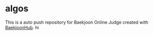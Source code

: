 # algos
This is a auto push repository for Baekjoon Online Judge created with [BaekjoonHub](https://github.com/BaekjoonHub/BaekjoonHub).
hi
